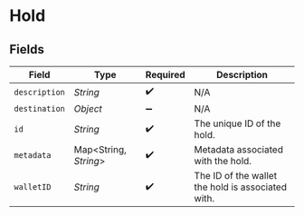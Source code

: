 # Hold


## Fields

| Field                                             | Type                                              | Required                                          | Description                                       |
| ------------------------------------------------- | ------------------------------------------------- | ------------------------------------------------- | ------------------------------------------------- |
| `description`                                     | *String*                                          | :heavy_check_mark:                                | N/A                                               |
| `destination`                                     | *Object*                                          | :heavy_minus_sign:                                | N/A                                               |
| `id`                                              | *String*                                          | :heavy_check_mark:                                | The unique ID of the hold.                        |
| `metadata`                                        | Map<String, *String*>                             | :heavy_check_mark:                                | Metadata associated with the hold.                |
| `walletID`                                        | *String*                                          | :heavy_check_mark:                                | The ID of the wallet the hold is associated with. |